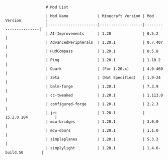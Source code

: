                       # Mod List
                      
                      | Mod Name             | Minecraft Version | Mod Version           |
                      |----------------------|-------------------|-----------------------|
                      | AI-Improvements      | 1.20              | 0.5.2                 |
                      | AdvancedPeripherals  | 1.20.1            | 0.7.40r               |
                      | HudCompass           | 1.20.1            | 0.5.8                 |
                      | Ping                 | 1.20.1            | 1.10.2                |
                      | Quark                | (For 1.20.x)      | 4.0-460               |
                      | Zeta                 | (Not Specified)   | 1.0-24                |
                      | balm-forge           | 1.20.1            | 7.3.9                 |
                      | cc-tweaked           | 1.20.1            | 1.113.0               |
                      | configured-forge     | 1.20.1            | 2.2.3                 |
                      | jei                  | 1.20.1            | 15.2.0.104            |
                      | mcw-bridges          | 1.20.1            | 3.0.0                 |
                      | mcw-doors            | 1.20.1            | 1.1.0                 |
                      | simpleplanes         | 1.20.1            | 5.3.3                 |
                      | simplylight          | 1.20.1            | 1.4.6-build.50        |
